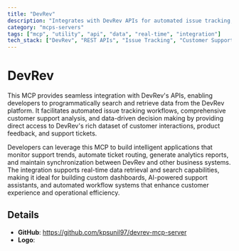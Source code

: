 ```yaml
---
title: "DevRev"
description: "Integrates with DevRev APIs for automated issue tracking, customer support analysis, and data-driven decision making."
category: "mcps-servers"
tags: ["mcp", "utility", "api", "data", "real-time", "integration"]
tech_stack: ["DevRev", "REST APIs", "Issue Tracking", "Customer Support", "Data Analytics"]
---
```


# DevRev

This MCP provides seamless integration with DevRev's APIs, enabling developers to programmatically search and retrieve data from the DevRev platform. It facilitates automated issue tracking workflows, comprehensive customer support analysis, and data-driven decision making by providing direct access to DevRev's rich dataset of customer interactions, product feedback, and support tickets.

Developers can leverage this MCP to build intelligent applications that monitor support trends, automate ticket routing, generate analytics reports, and maintain synchronization between DevRev and other business systems. The integration supports real-time data retrieval and search capabilities, making it ideal for building custom dashboards, AI-powered support assistants, and automated workflow systems that enhance customer experience and operational efficiency.

## Details

- **GitHub**: https://github.com/kpsunil97/devrev-mcp-server
- **Logo**: 
